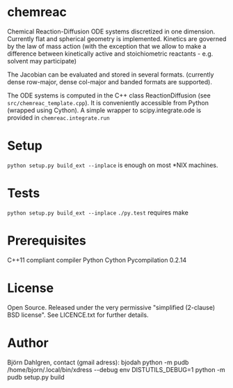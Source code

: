 chemreac
========
Chemical Reaction-Diffusion ODE systems discretized in one
dimension. Currently flat and spherical geometry is
implemented. Kinetics are governed by the law of mass action (with the
exception that we allow to make a difference between kinetically
active and stoichiometric reactants - e.g. solvent may participate)

The Jacobian can be evaluated and stored in several
formats. (currently dense row-major, dense col-major and banded
formats are supported).

The ODE systems is computed in the C++ class ReactionDiffusion
(see `src/chemreac_template.cpp`). It is conveniently accessible from Python
(wrapped using Cython). A simple wrapper to scipy.integrate.ode is
provided in `chemreac.integrate.run`

Setup
=====
``` python setup.py build_ext --inplace ``` is enough on most *NIX machines.

Tests
=====
``` python setup.py build_ext --inplace ```
`./py.test`
requires make

Prerequisites
=============
C++11 compliant compiler
Python
Cython
Pycompilation 0.2.14

License
=======
Open Source. Released under the very permissive "simplified
(2-clause) BSD license". See LICENCE.txt for further details.

Author
======
Björn Dahlgren, contact (gmail adress): bjodah
python -m pudb /home/bjorn/.local/bin/xdress --debug
env DISTUTILS_DEBUG=1 python -m pudb setup.py build
